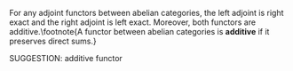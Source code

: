  For any adjoint functors between abelian categories, the left adjoint is right exact and the right adjoint is left exact. Moreover, both functors are additive.\footnote{A functor between abelian categories is **additive** if it preserves direct sums.}


SUGGESTION: additive functor